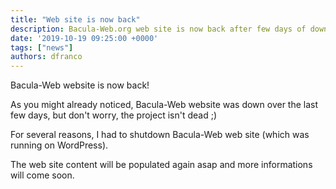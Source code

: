 ```yaml
---
title: "Web site is now back"
description: Bacula-Web.org web site is now back after few days of downtime
date: '2019-10-19 09:25:00 +0000'
tags: ["news"]
authors: dfranco
---
```


Bacula-Web website is now back!

<!-- truncate -->

As you might already noticed, Bacula-Web website was down over the last few days, but don't worry, the project isn't dead ;)

For several reasons, I had to shutdown Bacula-Web web site (which was running on WordPress).

The web site content will be populated again asap and more informations will come soon.
